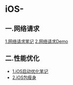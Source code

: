 # iOS-
一.网络请求
-----
[1.网络请求笔记](http://note.youdao.com/noteshare?id=3f6f7160226c4736738bb056dbb3604e)
[2.网络请求Demo](https://github.com/Anyong123456/LWHNetworkHelper)

二.性能优化
-----
* [1.iOS启动优化笔记](http://note.youdao.com/noteshare?id=1bc2da1a22b20c8aba3a8e114e7aad4e)
* [2.iOS包瘦身](http://note.youdao.com/noteshare?id=65d7131e1a7137115cb2a04ef012048d)



